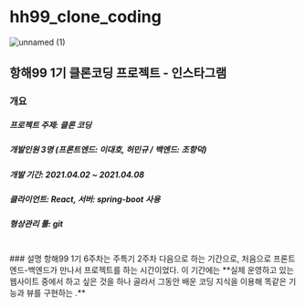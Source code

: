 # hh99_clone_coding
![unnamed (1)](https://user-images.githubusercontent.com/79818840/114365531-85234880-9bb5-11eb-844e-5909d9f38d47.jpg)
## 항해99 1기 클론코딩 프로젝트 - 인스타그램
### 개요
##### 프로젝트 주제: 클론 코딩
##### 개발인원 3명 (프론트엔드: 이대호, 허민규 / 백엔드: 조항덕)
##### 개발 기간: 2021.04.02 ~ 2021.04.08
##### 클라이언트: React, 서버: spring-boot 사용
##### 형상관리 툴: git
<br>
### 설명
항해99 1기 6주차는 주특기 2주차 다음으로 하는 기간으로, 처음으로 프론트엔드-백엔드가 만나서 프로젝트를 하는 시간이었다. 이 기간에는 **실제 운영하고 있는 웹사이트 중에서 하고 싶은 것을 하나 골라서 그동안 배운 코딩 지식을 이용해 똑같은 기능과 뷰를 구현하는 .**
